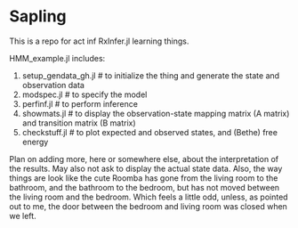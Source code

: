 # Sapling
This is a repo for act inf RxInfer.jl learning things.

HMM_example.jl includes:

1. setup_gendata_gh.jl # to initialize the thing and generate the state and observation data
2. modspec.jl # to specify the model
3. perfinf.jl # to perform inference
4. showmats.jl # to display the observation-state mapping matrix (A matrix) and transition matrix (B matrix)
5. checkstuff.jl # to plot expected and observed states, and (Bethe) free energy

Plan on adding more, here or somewhere else, about the interpretation of the results. May also not ask to display the actual state data. Also, the way things are look like the cute Roomba has gone from the living room to the bathroom, and the bathroom to the bedroom, but has not moved between the living room and the bedroom. Which feels a little odd, unless, as pointed out to me, the door between the bedroom and living room was closed when we left.
